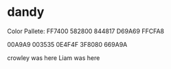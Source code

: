 # dandy

Color Pallete:
FF7400
582800
844817
D69A69
FFCFA8

00A9A9
003535
0E4F4F
3F8080
669A9A

crowley was here
Liam was here
